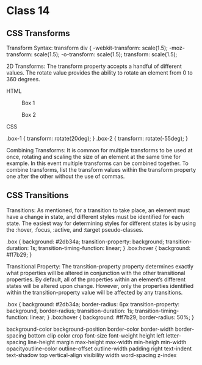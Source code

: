 # Class 14

## CSS Transforms

Transform Syntax:
transform
div {
  -webkit-transform: scale(1.5);
     -moz-transform: scale(1.5);
       -o-transform: scale(1.5);
          transform: scale(1.5);

2D Transforms:
The transform property accepts a handful of different values. The rotate value provides the ability to rotate an element from 0 to 360 degrees.

HTML

<figure class="box-1">Box 1</figure>
<figure class="box-2">Box 2</figure>

CSS

.box-1 {
  transform: rotate(20deg);
}
.box-2 {
  transform: rotate(-55deg);
}


Combining Transforms:
It is common for multiple transforms to be used at once, rotating and scaling the size of an element at the same time for example. In this event multiple transforms can be combined together. To combine transforms, list the transform values within the transform property one after the other without the use of commas.

## CSS Transitions

Transitions: 
As mentioned, for a transition to take place, an element must have a change in state, and different styles must be identified for each state. The easiest way for determining styles for different states is by using the :hover, :focus, :active, and :target pseudo-classes.

.box {
  background: #2db34a;
  transition-property: background;
  transition-duration: 1s;
  transition-timing-function: linear;
}
.box:hover {
  background: #ff7b29;
}

Transitional Property: 
The transition-property property determines exactly what properties will be altered in conjunction with the other transitional properties. By default, all of the properties within an element’s different states will be altered upon change. However, only the properties identified within the transition-property value will be affected by any transitions.

.box {
    background: #2db34a;
    border-radius: 6px
    transition-property: background, border-radius;
    transition-duration: 1s;
    transition-timing-function: linear;
  }
  .box:hover {
    background: #ff7b29;
    border-radius: 50%;
  }

  background-color
  background-position
  border-color
  border-width
  border-spacing
  bottom
  clip
  color
  crop
  font-size
  font-weight
  height
  left
  letter-spacing
  line-height
  margin
  max-height
  max-width
  min-heigh
  min-width
  opacityoutline-color
  outline-offset
  outline-width
  padding
  right
  text-indent
  text-shadow
  top
  vertical-align
  visibility
  width
  word-spacing
  z-index